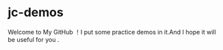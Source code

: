 # jc-demos
Welcome to My GitHub ！I put some practice demos in it.And I hope it will be useful for you .
